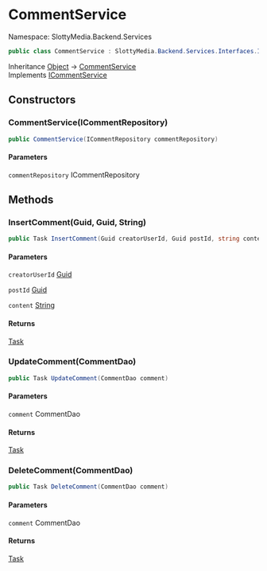# CommentService

Namespace: SlottyMedia.Backend.Services

```csharp
public class CommentService : SlottyMedia.Backend.Services.Interfaces.ICommentService
```

Inheritance [Object](https://docs.microsoft.com/en-us/dotnet/api/system.object) → [CommentService](./slottymedia.backend.services.commentservice.md)<br>
Implements [ICommentService](./slottymedia.backend.services.interfaces.icommentservice.md)

## Constructors

### **CommentService(ICommentRepository)**

```csharp
public CommentService(ICommentRepository commentRepository)
```

#### Parameters

`commentRepository` ICommentRepository<br>

## Methods

### **InsertComment(Guid, Guid, String)**

```csharp
public Task InsertComment(Guid creatorUserId, Guid postId, string content)
```

#### Parameters

`creatorUserId` [Guid](https://docs.microsoft.com/en-us/dotnet/api/system.guid)<br>

`postId` [Guid](https://docs.microsoft.com/en-us/dotnet/api/system.guid)<br>

`content` [String](https://docs.microsoft.com/en-us/dotnet/api/system.string)<br>

#### Returns

[Task](https://docs.microsoft.com/en-us/dotnet/api/system.threading.tasks.task)<br>

### **UpdateComment(CommentDao)**

```csharp
public Task UpdateComment(CommentDao comment)
```

#### Parameters

`comment` CommentDao<br>

#### Returns

[Task](https://docs.microsoft.com/en-us/dotnet/api/system.threading.tasks.task)<br>

### **DeleteComment(CommentDao)**

```csharp
public Task DeleteComment(CommentDao comment)
```

#### Parameters

`comment` CommentDao<br>

#### Returns

[Task](https://docs.microsoft.com/en-us/dotnet/api/system.threading.tasks.task)<br>
